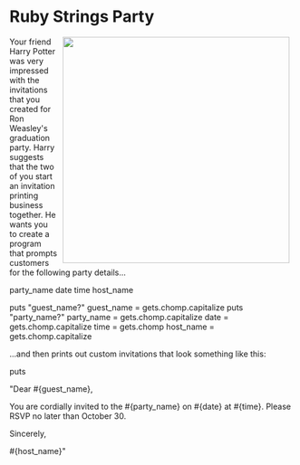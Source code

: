 # Ruby Strings Party

<img src="https://s3.amazonaws.com/after-school-assets/hogwarts.jpg" width="400px" align="right" hspace="10">

Your friend Harry Potter was very impressed with the invitations that you created for Ron Weasley's graduation party. Harry suggests that the two of you start an invitation printing business together. He wants you to create a program that prompts customers for the following party details...


party_name
date
time
host_name

puts "guest_name?"
guest_name = gets.chomp.capitalize
puts "party_name?"
party_name = gets.chomp.capitalize
date = gets.chomp.capitalize
time = gets.chomp
host_name = gets.chomp.capitalize


...and then prints out custom invitations that look something like this:


puts

"Dear #{guest_name},

You are cordially invited to the #{party_name} on #{date} at #{time}. Please RSVP no later than October 30.

Sincerely,

#{host_name}"

